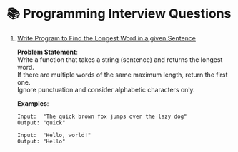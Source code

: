 # 📚 Programming Interview Questions

1. [Write Program to Find the Longest Word in a given Sentence](../src/CodingInterview/FindLongestWordInSentence.cs)

   **Problem Statement**:  
   Write a function that takes a string (sentence) and returns the longest word.  
   If there are multiple words of the same maximum length, return the first one.  
   Ignore punctuation and consider alphabetic characters only.

   **Examples**:

   ```plaintext
   Input:  "The quick brown fox jumps over the lazy dog"
   Output: "quick"

   Input:  "Hello, world!"
   Output: "Hello"
   ```
